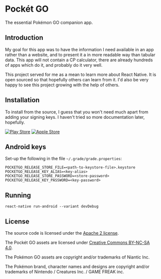 Pockét GO
=========

The essential Pokémon GO companion app.

Introduction
------------

My goal for this app was to have the information I need available in an app rather than a website, and to present it a in more readable way than tabular data. This app will not contain a CP calculator, there are already hundreds of apps which do it, and probably do it very well.

This project served for me as a mean to learn more about React Native. It is open sourced so that hopefully others can learn from it. I'd also be very happy to see this project growing with the help of others.

Installation
------------

To install from the source, I guess that you won't need much apart from adding your signing keys. I haven't tried so more documentation later, hopefully.

[![Play Store](https://play.google.com/intl/en_us/badges/images/badge_new.png)](https://play.google.com/store/apps/details?id=net.fmcorz.pocketgo)
[![Apple Store](https://devimages.apple.com.edgekey.net/app-store/marketing/guidelines/images/badge-download-on-the-app-store.svg)](https://itunes.apple.com/us/app/pocket-go/id1143900642)

Android keys
------------

Set-up the following in the file `~/.grade/grade.properties`:

    POCKETGO_RELEASE_STORE_FILE=<path-to-keystore-file>.keystore
    POCKETGO_RELEASE_KEY_ALIAS=<key-alias>
    POCKETGO_RELEASE_STORE_PASSWORD=<store-password>
    POCKETGO_RELEASE_KEY_PASSWORD=<key-password>

Running
-------

    react-native run-android --variant devDebug

License
-------

The source code is licensed under the [Apache 2 license](http://www.apache.org/licenses/LICENSE-2.0).

The Pockét GO assets are licensed under [Creative Commons BY-NC-SA 4.0](https://creativecommons.org/licenses/by-nc-sa/4.0/).

The Pokémon GO assets are copyright and/or trademarks of Niantic Inc.

The Pokémon brand, character names and designs are copyright and/or trademarks of Nintendo / Creatures Inc. / GAME FREAK inc.
